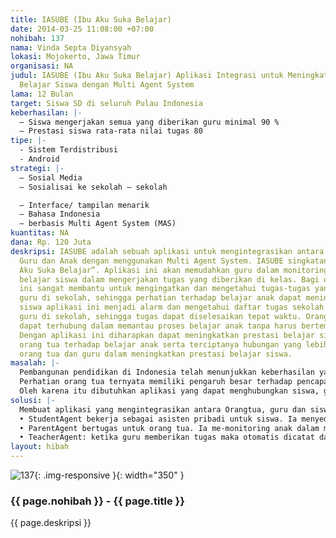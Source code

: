 ```yaml
---
title: IASUBE (Ibu Aku Suka Belajar)
date: 2014-03-25 11:08:00 +07:00
nohibah: 137
nama: Vinda Septa Diyansyah
lokasi: Mojokerto, Jawa Timur
organisasi: NA
judul: IASUBE (Ibu Aku Suka Belajar) Aplikasi Integrasi untuk Meningkatkan Prestasi
  Belajar Siswa dengan Multi Agent System
lama: 12 Bulan
target: Siswa SD di seluruh Pulau Indonesia
keberhasilan: |-
  – Siswa mengerjakan semua yang diberikan guru minimal 90 %
  – Prestasi siswa rata-rata nilai tugas 80
tipe: |-
  - Sistem Terdistribusi
  - Android
strategi: |-
  – Sosial Media
  – Sosialisai ke sekolah – sekolah

  – Interface/ tampilan menarik
  – Bahasa Indonesia
  – berbasis Multi Agent System (MAS)
kuantitas: NA
dana: Rp. 120 Juta
deskripsi: IASUBE adalah sebuah aplikasi untuk mengintegrasikan antara Orang Tua,
  Guru dan Anak dengan menggunakan Multi Agent System. IASUBE singkatan dari “Ibu
  Aku Suka Belajar”. Aplikasi ini akan memudahkan guru dalam monitoring perkembangan
  belajar siswa dalam mengerjakan tugas yang diberikan di kelas. Bagi orang tua aplikasi
  ini sangat membantu untuk mengingatkan dan mengetahui tugas-tugas yang diberikan
  guru di sekolah, sehingga perhatian terhadap belajar anak dapat meningkat. Bagi
  siswa aplikasi ini menjadi alarm dan mengetahui daftar tugas sekolah yang diberikan
  guru di sekolah, sehingga tugas dapat diselesaikan tepat waktu. Orang tua dan Guru
  dapat terhubung dalam memantau proses belajar anak tanpa harus bertemu secara langsung.
  Dengan aplikasi ini diharapkan dapat meningkatkan prestasi belajar siswa dan perhatian
  orang tua terhadap belajar anak serta terciptanya hubungan yang lebih baik antara
  orang tua dan guru dalam meningkatkan prestasi belajar siswa.
masalah: |-
  Pembangunan pendidikan di Indonesia telah menunjukkan keberhasilan yang cukup besar. Wajib Belajar 6 tahun, yang didukung pembangunan infrastruktur sekolah dan diteruskan dengan Wajib Belajar 9 tahun adalah program sektor pendidikan yang diakui cukup sukses. Hal ini terlihat dari meningkatnya partisipasi sekolah dasar dari 41 persen pada tahun 1968 menjadi 94 persen pada tahun 1996. (Oey-Gardiner, 2003).
  Perhatian orang tua ternyata memiliki pengaruh besar terhadap pencapaian prestasi belajar anak atau siswa. Namun masih ada banyak faktor yang menjadi hambatan bagi orang tua dalam memberikan perhatiannya. Diantaranya Orang tua yang sibuk bekerja, kurangnya hubungan komunikasi antara guru dan orang tua, dan tidak adanya media yang menghubungkan antara siswa, guru dan orang tua.
  Oleh karena itu dibutuhkan aplikasi yang dapat menghubungkan siswa, guru dan orang tua agar terintegrasi, sehingga terwujudlah sumber daya manusia yang cerdas untuk kemajuan Negara atau bangsa Indonesia.
solusi: |-
  Membuat aplikasi yang mengintegrasikan antara Orangtua, guru dan siswa dengan menggunakan Multi Agent System,
  • StudentAgent bekerja sebagai asisten pribadi untuk siswa. Ia menyediakan fitur monitoring tugas secara realtime dan mengaturnya secara otomatis. Ketika tugas mendekati deadline, alarm akan secara otomatis dihasilkan dan dikirim ke Agents orang tua dan guru. Siswa dapat menggunakan StudentAgents untuk mengatur schedule tugas dari sekolah dan mengetahui tugas yang belum dikerjakan dan yang sudah.
  • ParentAgent bertugas untuk orang tua. Ia me-monitoring anak dalam menyelesaikan tugas sekolah apakah sudah dikerjakan atau belum. ParentAgent juga terhubung dengan guru, sehingga orang tua bisa mengetahui informasi langsung dari guru.
  • TeacherAgent: ketika guru memberikan tugas maka otomatis dicatat dan mengirimkannya ke StudentAgents dan ParentAgent. Guru dapat mengetahui siswa yang belum mengerjakan tugas, sehingga dapat mengingatkan langsung kepada siswa ataupun orang tua.
layout: hibah
---
```


![137](/static/img/hibahcms/137.png){: .img-responsive }{: width="350" }

### {{ page.nohibah }} - {{ page.title }}

{{ page.deskripsi }}
